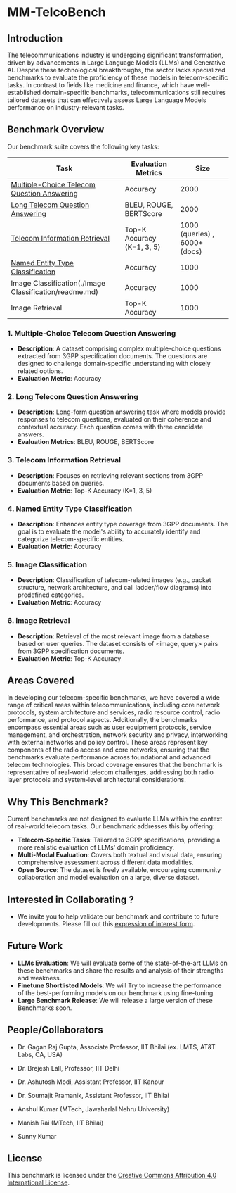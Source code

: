 # MM-TelcoBench

## Introduction

The telecommunications industry is undergoing significant transformation, driven by advancements in Large Language Models (LLMs) and Generative AI. Despite these technological breakthroughs, the sector lacks specialized benchmarks to evaluate the proficiency of these models in telecom-specific tasks. In contrast to fields like medicine and finance, which have well-established domain-specific benchmarks, telecommunications still requires tailored datasets that can effectively assess Large Language Models performance on industry-relevant tasks.

## Benchmark Overview

Our benchmark suite covers the following key tasks:

| Task | Evaluation Metrics | Size |
|------|---------------------|---------|
| [Multiple-Choice Telecom Question Answering](./Multiple_Choice_Telecom_Question_Answering/README.md) | Accuracy | 2000 |
| [Long Telecom Question Answering](./Long_Telecom_Question_Answering/README.md) | BLEU, ROUGE, BERTScore | 2000 |
| [Telecom Information Retrieval](./Telecom_Information_Retrieval/README.md) | Top-K Accuracy (K=1, 3, 5) |1000 (queries) ,  6000+ (docs) |
| [Named Entity Type Classification](./Named_Entity_TypeClassification/README_NETC.md) | Accuracy | 1000 |
| Image Classification(./Image Classification/readme.md) | Accuracy | 1000 |
| Image Retrieval | Top-K Accuracy | 1000 |

### 1. Multiple-Choice Telecom Question Answering

- **Description**: A dataset comprising complex multiple-choice questions extracted from 3GPP specification documents. The questions are designed to challenge domain-specific understanding with closely related options.
- **Evaluation Metric**: Accuracy

### 2. Long Telecom Question Answering

- **Description**: Long-form question answering task where models provide responses to telecom questions, evaluated on their coherence and contextual accuracy. Each question comes with three candidate answers.
- **Evaluation Metrics**: BLEU, ROUGE, BERTScore

### 3. Telecom Information Retrieval

- **Description**: Focuses on retrieving relevant sections from 3GPP documents based on queries.
- **Evaluation Metric**: Top-K Accuracy (K=1, 3, 5)

### 4. Named Entity Type Classification 

- **Description**: Enhances entity type coverage from 3GPP documents. The goal is to evaluate the model's ability to accurately identify and categorize telecom-specific entities.
- **Evaluation Metric**: Accuracy

### 5. Image Classification

- **Description**: Classification of telecom-related images (e.g., packet structure, network architecture, and call ladder/flow diagrams) into predefined categories.
- **Evaluation Metric**: Accuracy

### 6. Image Retrieval

- **Description**: Retrieval of the most relevant image from a database based on user queries. The dataset consists of <image, query> pairs from 3GPP specification documents.
- **Evaluation Metric**: Top-K Accuracy

## Areas Covered
In developing our telecom-specific benchmarks, we have covered a wide range of critical areas within telecommunications, including core network protocols, system architecture and services, radio resource control, radio performance, and protocol aspects. Additionally, the benchmarks encompass essential areas such as user equipment protocols, service management, and orchestration, network security and privacy, interworking with external networks and policy control. These areas represent key components of the radio access and core networks, ensuring that the benchmarks evaluate performance across foundational and advanced telecom technologies. This broad coverage ensures that the benchmark is representative of real-world telecom challenges, addressing both radio layer protocols and system-level architectural considerations.

## Why This Benchmark?

Current benchmarks are not designed to evaluate LLMs within the context of real-world telecom tasks. Our benchmark addresses this by offering:

- **Telecom-Specific Tasks**: Tailored to 3GPP specifications, providing a more realistic evaluation of LLMs' domain proficiency.
- **Multi-Modal Evaluation**: Covers both textual and visual data, ensuring comprehensive assessment across different data modalities.
- **Open Source**: The dataset is freely available, encouraging community collaboration and model evaluation on a large, diverse dataset.

## Interested in Collaborating ? 
- We invite you to help validate our benchmark and contribute to future developments. Please fill out this [expression of interest form](https://docs.google.com/forms/d/e/1FAIpQLSdt5PiCNI3dCf9Vw9jfjSMbpyfQPfyJhnAXF1MEcoWsCFEfPA/viewform?usp=sf_link).

  
## Future Work 
- **LLMs Evaluation**: We will evaluate some of the state-of-the-art LLMs on these benchmarks and share the results and analysis of their strengths and weakness.
- **Finetune Shortlisted Models**: We will Try to increase the performance of the best-performing models on our benchmark using fine-tuning.
- **Large Benchmark Release**: We will release a large version of these Benchmarks soon.

## People/Collaborators
* Dr. Gagan Raj Gupta, Associate Professor, IIT Bhilai (ex. LMTS, AT&T Labs, CA, USA)
* Dr. Brejesh Lall, Professor, IIT Delhi
* Dr. Ashutosh Modi, Assistant Professor, IIT Kanpur
* Dr. Soumajit Pramanik, Assistant Professor, IIT Bhilai

* Anshul Kumar (MTech, Jawaharlal Nehru University)
* Manish Rai (MTech, IIT Bhilai)
* Sunny Kumar 

## License

This benchmark is licensed under the [Creative Commons Attribution 4.0 International License](https://creativecommons.org/licenses/by/4.0/).
